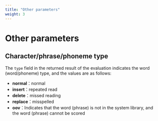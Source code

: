 ```yaml
---
title: "Other parameters"
weight: 3
---
```


# Other parameters

## Character/phrase/phoneme type

The `type` field in the returned result of the evaluation indicates the word (word/phoneme) type, and the values are as follows:

- **normal**：normal
- **insert**：repeated read
- **delete**：missed reading
- **replace**：misspelled
- **oov**：Indicates that the word (phrase) is not in the system library, and the word (phrase) cannot be scored
